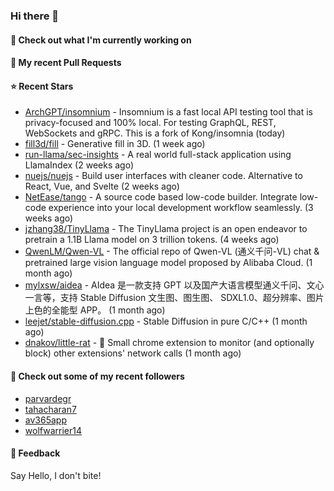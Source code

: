 ### Hi there 👋

#### 👷 Check out what I'm currently working on

#### 🔨 My recent Pull Requests


#### ⭐ Recent Stars

- [ArchGPT/insomnium](https://github.com/ArchGPT/insomnium) - Insomnium is a fast local API testing tool that is privacy-focused and 100% local. For testing GraphQL, REST, WebSockets and gRPC. This is a fork of Kong/insomnia (today)
- [fill3d/fill](https://github.com/fill3d/fill) - Generative fill in 3D. (1 week ago)
- [run-llama/sec-insights](https://github.com/run-llama/sec-insights) - A real world full-stack application using LlamaIndex (2 weeks ago)
- [nuejs/nuejs](https://github.com/nuejs/nuejs) - Build user interfaces with cleaner code. Alternative to React, Vue, and Svelte (2 weeks ago)
- [NetEase/tango](https://github.com/NetEase/tango) - A source code based low-code builder. Integrate low-code experience into your local development workflow seamlessly. (3 weeks ago)
- [jzhang38/TinyLlama](https://github.com/jzhang38/TinyLlama) - The TinyLlama project is an open endeavor to pretrain a 1.1B Llama model on 3 trillion tokens. (4 weeks ago)
- [QwenLM/Qwen-VL](https://github.com/QwenLM/Qwen-VL) - The official repo of Qwen-VL (通义千问-VL) chat &amp; pretrained large vision language model proposed by Alibaba Cloud. (1 month ago)
- [mylxsw/aidea](https://github.com/mylxsw/aidea) - AIdea 是一款支持 GPT  以及国产大语言模型通义千问、文心一言等，支持 Stable Diffusion 文生图、图生图、 SDXL1.0、超分辨率、图片上色的全能型 APP。 (1 month ago)
- [leejet/stable-diffusion.cpp](https://github.com/leejet/stable-diffusion.cpp) - Stable Diffusion in pure C/C&#43;&#43; (1 month ago)
- [dnakov/little-rat](https://github.com/dnakov/little-rat) - 🐀 Small chrome extension to monitor (and optionally block) other extensions&#39; network calls (1 month ago)

#### 👯 Check out some of my recent followers

- [parvardegr](https://github.com/parvardegr)
- [tahacharan7](https://github.com/tahacharan7)
- [av365app](https://github.com/av365app)
- [wolfwarrier14](https://github.com/wolfwarrier14)

#### 💬 Feedback

Say Hello, I don't bite!